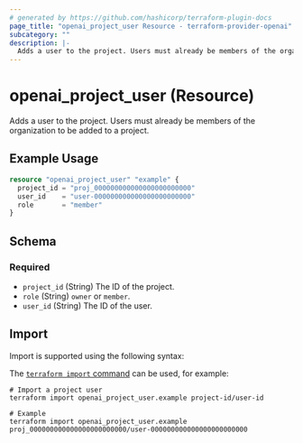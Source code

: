 ```yaml
---
# generated by https://github.com/hashicorp/terraform-plugin-docs
page_title: "openai_project_user Resource - terraform-provider-openai"
subcategory: ""
description: |-
  Adds a user to the project. Users must already be members of the organization to be added to a project.
---
```


# openai_project_user (Resource)

Adds a user to the project. Users must already be members of the organization to be added to a project.

## Example Usage

```terraform
resource "openai_project_user" "example" {
  project_id = "proj_000000000000000000000000"
  user_id    = "user-000000000000000000000000"
  role       = "member"
}
```

<!-- schema generated by tfplugindocs -->
## Schema

### Required

- `project_id` (String) The ID of the project.
- `role` (String) `owner` or `member`.
- `user_id` (String) The ID of the user.

## Import

Import is supported using the following syntax:

The [`terraform import` command](https://developer.hashicorp.com/terraform/cli/commands/import) can be used, for example:

```shell
# Import a project user
terraform import openai_project_user.example project-id/user-id

# Example
terraform import openai_project_user.example proj_000000000000000000000000/user-000000000000000000000000
```
